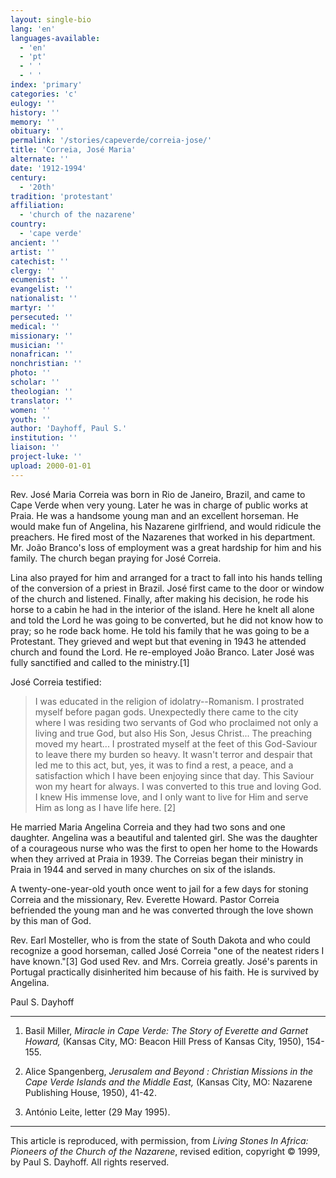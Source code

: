 ```yaml
---
layout: single-bio
lang: 'en'
languages-available:
  - 'en'
  - 'pt'
  - ' '
  - ' '
index: 'primary'
categories: 'c'
eulogy: ''
history: ''
memory: ''
obituary: ''
permalink: '/stories/capeverde/correia-jose/'
title: 'Correia, José Maria'
alternate: ''
date: '1912-1994'
century:
  - '20th'
tradition: 'protestant'
affiliation:
  - 'church of the nazarene'
country:
  - 'cape verde'
ancient: ''
artist: ''
catechist: ''
clergy: ''
ecumenist: ''
evangelist: ''
nationalist: ''
martyr: ''
persecuted: ''
medical: ''
missionary: ''
musician: ''
nonafrican: ''
nonchristian: ''
photo: ''
scholar: ''
theologian: ''
translator: ''
women: ''
youth: ''
author: 'Dayhoff, Paul S.'
institution: ''
liaison: ''
project-luke: ''
upload: 2000-01-01
---
```



Rev. José Maria Correia was born in Rio de Janeiro, Brazil, and came to Cape Verde when very young. Later he was in charge of public works at Praia. He was a handsome young man and an excellent horseman. He would make fun of Angelina, his Nazarene girlfriend, and would ridicule the preachers. He fired most of the Nazarenes that worked in his department. Mr. João Branco's loss of employment was a great hardship for him and his family. The church began praying for José Correia.

Lina also prayed for him and arranged for a tract to fall into his hands telling of the conversion of a priest in Brazil. José first came to the door or window of the church and listened. Finally, after making his decision, he rode his horse to a cabin he had in the interior of the island. Here he knelt all alone and told the Lord he was going to be converted, but he did not know how to pray; so he rode back home. He told his family that he was going to be a Protestant. They grieved and wept but that evening in 1943 he attended church and found the Lord. He re-employed João Branco. Later José was fully sanctified and called to the ministry.[1]

José Correia testified:

> I was educated in the religion of idolatry--Romanism. I prostrated myself before pagan gods. Unexpectedly there came to the city where I was residing two servants of God who proclaimed not only a living and true God, but also His Son, Jesus Christ...  The preaching moved my heart...  I prostrated myself at the feet of this God-Saviour to leave there my burden so heavy. It wasn't terror and despair that led me to this act, but, yes, it was to find a rest, a peace, and a satisfaction which I have been enjoying since that day. This Saviour won my heart for always. I was converted to this true and loving God. I knew His immense love, and I only want to live for Him and serve Him as long as I have life here. [2]

He married Maria Angelina Correia and they had two sons and one daughter. Angelina was a beautiful and talented girl. She was the daughter of a courageous nurse who was the first to open her home to the Howards when they arrived at Praia in 1939. The Correias began their ministry in Praia in 1944 and served in many churches on six of the islands.

A twenty-one-year-old youth once went to jail for a few days for stoning Correia and the missionary, Rev. Everette Howard. Pastor Correia befriended the young man and he was converted through the love shown by this man of God.

Rev. Earl Mosteller, who is from the state of South Dakota and who could recognize a good horseman, called José Correia "one of the neatest riders I have known."[3]  God used Rev. and Mrs. Correia greatly. José's parents in Portugal practically disinherited him because of his faith. He is survived by Angelina.

Paul S. Dayhoff

---

1. Basil Miller, *Miracle in Cape Verde: The Story of Everette and Garnet Howard,* (Kansas City, MO: Beacon Hill Press of Kansas City, 1950), 154-155.

2. Alice Spangenberg, *Jerusalem and Beyond : Christian Missions in the Cape Verde Islands and the Middle East,* (Kansas City, MO: Nazarene Publishing House, 1950), 41-42.

3. Ant&oacute;nio Leite, letter (29 May 1995).

---

This article is reproduced, with permission, from *Living Stones In Africa: Pioneers of the Church of the Nazarene*, revised edition, copyright &copy; 1999, by Paul S. Dayhoff.  All rights reserved.